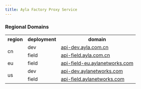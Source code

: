 ```yaml
---
title: Ayla Factory Proxy Service
---
```


### Regional Domains

<table>
<tr>
<th>region</th>
<th>deployment</th>
<th>domain</th>
</tr>
<tr>
<td rowspan="2">cn</td>
<td>dev</td>
<td><a href="https://api-dev.ayla.com.cn" target="_blank">api-dev.ayla.com.cn</a></td>
</tr>
<tr>
<td>field</td>
<td><a href="https://api-field.ayla.com.cn" target="_blank">api-field.ayla.com.cn</a></td>
</tr>
<tr>
<td>eu</td>
<td>field</td>
<td><a href="https://api-field-eu.aylanetworks.com" target="_blank">api-field-eu.aylanetworks.com</a></td>
</tr>
<tr>
<td rowspan="2">us</td>
<td>dev</td>
<td><a href="https://api-dev.aylanetworks.com" target="_blank">api-dev.aylanetworks.com</a></td>
</tr>
<tr>
<td>field</td>
<td><a href="https://api-field.aylanetworks.com" target="_blank">api-field.aylanetworks.com</a></td>
</tr>
</table>
